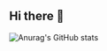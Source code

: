 ## Hi there 👋

![Anurag's GitHub stats](https://github-readme-stats.vercel.app/api?username=yousefvafaei&show_icons=true&theme=radical)
